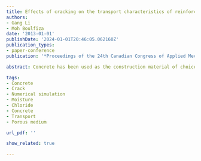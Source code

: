 ```yaml
---
title: Effects of cracking on the transport characteristics of reinforced concrete
authors:
- Gang Li
- Moh Boulfiza
date: '2013-01-01'
publishDate: '2024-01-01T20:46:05.062160Z'
publication_types:
- paper-conference
publication: '*Proceedings of the 24th Canadian Congress of Applied Mechanics*'

abstract: Concrete has been used as the construction material of choice in harsh environments due to its good durability relative low cost. Reinforced concrete structures, on the other hand, exhibit some vulnerability under saline environments due to reinforcement corrosion. The penetration of chloride ions plays a crucial role in rebar corrosion and, hence, for the durability and service life of a structure. The problem is even more acute once cracking occurs.  Comprehension and correct modeling of transport of moisture and chemicals in damaged concrete under severe environmental conditions are the object of the present study. Chloride ions’ ingress in both the pre-cracked and cracked regimes has been addressed. The effect of a single crack allowed to interact with the surrounding matrix on the chloride ingress is investigated. The presence of cracks is shown to have a dramatic impact on chloride penetration. Moisture movement and chlorides ingress both, in the matrix and through the crack, are tested and modeled according to the models presented in this paper.

tags:
- Concrete
- Crack
- Numerical simulation
- Moisture
- Chloride
- Concrete
- Transport
- Porous medium

url_pdf: ''

show_related: true

---
```

